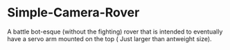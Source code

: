 # Simple-Camera-Rover
A battle bot-esque (without the fighting) rover that is intended to eventually have a servo arm mounted on the top ( Just larger than antweight size).
